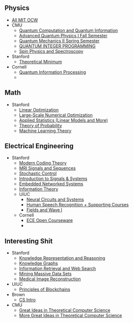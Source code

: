 
## Physics

- [All MIT OCW](https://ocw.mit.edu/courses/physics/)
- CMU
  - [Quantum Computation and Quantum Information](https://www.cs.cmu.edu/~odonnell/quantum18/)
  - [Advanced Quantum Physics I Fall Semester](https://quantum.phys.cmu.edu/quad/index.html)
  - [Quantum Mechanics II Spring Semester](https://quantum.phys.cmu.edu/qm2/)
  - [QUANTUM INTEGER PROGRAMMING](https://bernalde.github.io/QuIP/)
  - [Spin Physics and Spectroscopy](https://web.stanford.edu/class/rad226a/index.html)
- Stanford
  - [Theoretical Minimum](https://theoreticalminimum.com/courses)
- Cornell
  - [Quantum Information Processing](https://courses.cit.cornell.edu/physics4481-7681_2014sp/)
  - 

## Math
- Stanford
  - [Linear Optimization](https://web.stanford.edu/class/msande310/)
  - [Large-Scale Numerical Optimization](https://web.stanford.edu/class/msande318/index.html)
  - [Applied Statistics (Linear Models and More)](https://artowen.su.domains/courses/305a/)
  - [Theory of Probability](https://web.stanford.edu/class/stats310a/)
  - [Machine Learning Theory](https://web.stanford.edu/class/stats214/)
  
## Electrical Engineering
- Stanford
    - [Modern Coding Theory](https://web.stanford.edu/class/ee388/)
    - [MRI Signals and Sequences](https://web.stanford.edu/class/rad229/)
    - [Stochastic Control](https://web.stanford.edu/class/ee365/)
    - [Introduction to Signals & Systems](https://web.stanford.edu/class/ee102k/)
    - [Embedded Networked Systems](https://web.stanford.edu/class/ee107/index.html)
    - [Information Theory](https://web.stanford.edu/class/ee276/)
  - UIUC
    - [Neural Circuits and Systems](https://auditorymodels.org/index.php?n=Courses.ECE498-ECENeuroScience-S21)
    - [Human Speech Recognition + Supporting Courses](https://auditorymodels.org/index.php?n=Courses.Homepage)
    - [Fields and Wave I](https://courses.grainger.illinois.edu/ece329/)
  - Cornell
    - [ECE Open Courseware](https://ocw.ece.cornell.edu/)
    - 

## Interesting Shit
- Stanford
  - [Knowledge Representation and Reasoning](https://web.stanford.edu/class/cs227/)
  - [Knowledge Graphs](https://web.stanford.edu/class/cs520/)
  - [Information Retrieval and Web Search](https://web.stanford.edu/class/cs276/)
  - [Mining Massive Data Sets](https://web.stanford.edu/class/cs246/index.html)
  - [Medical Image Reconstruction](https://web.stanford.edu/class/ee369c/index.html)
- UIUC
  - [Principles of Blockchains](https://courses.grainger.illinois.edu/ECE598PV/sp2022/)
- Brown
  - [CS Intro](https://cs17-fall2021.github.io/)
- CMU
  -   [Great Ideas in Theoretical Computer Science](https://www.cs.cmu.edu/~15251/)
  -   [More Great Ideas in Theoretical Computer Science](https://www.cs.cmu.edu/~venkatg/teaching/15252-sp20/index.html)
